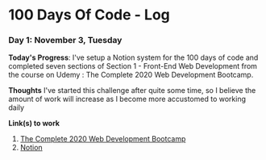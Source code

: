 # 100 Days Of Code - Log

### Day 1: November 3, Tuesday

**Today's Progress**: I've setup a Notion system for the 100 days of code and completed seven sections of Section 1 - Front-End Web Development from the course on Udemy : The Complete 2020 Web Development Bootcamp.

**Thoughts** I've started this challenge after quite some time, so I believe the amount of work will increase as I become more accustomed to working daily

**Link(s) to work**
1. [The Complete 2020 Web Development Bootcamp](https://www.udemy.com/course/the-complete-web-development-bootcamp/)
2. [Notion](https://www.notion.so/)


